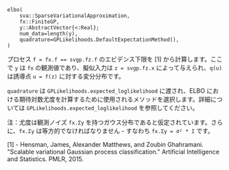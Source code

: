 ```
elbo(
    sva::SparseVariationalApproximation,
    fx::FiniteGP,
    y::AbstractVector{<:Real};
    num_data=length(y),
    quadrature=GPLikelihoods.DefaultExpectationMethod(),
)
```

プロセス `f = fx.f == svgp.fz.f` のエビデンス下限を [1] から計算します。ここで `y` は `fx` の観測値であり、擬似入力は `z = svgp.fz.x` によって与えられ、`q(u)` は誘導点 `u = f(z)` に対する変分分布です。

`quadrature` は `GPLikelihoods.expected_loglikelihood` に渡され、ELBO における期待対数尤度を計算するために使用されるメソッドを選択します。詳細については `GPLikelihoods.expected_loglikelihood` を参照してください。

注：尤度は観測ノイズ `fx.Σy` を持つガウス分布であると仮定されています。さらに、`fx.Σy` は等方的でなければなりません - すなわち `fx.Σy = σ² * I` です。

[1] - Hensman, James, Alexander Matthews, and Zoubin Ghahramani. "Scalable variational Gaussian process classification." Artificial Intelligence and Statistics. PMLR, 2015.
